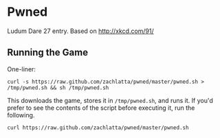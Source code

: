 # Pwned

Ludum Dare 27 entry. Based on http://xkcd.com/91/

## Running the Game

One-liner:

    curl -s https://raw.github.com/zachlatta/pwned/master/pwned.sh > /tmp/pwned.sh && sh /tmp/pwned.sh

This downloads the game, stores it in `/tmp/pwned.sh`, and runs it. If you'd
prefer to see the contents of the script before executing it, run the
following.

    curl https://raw.github.com/zachlatta/pwned/master/pwned.sh
